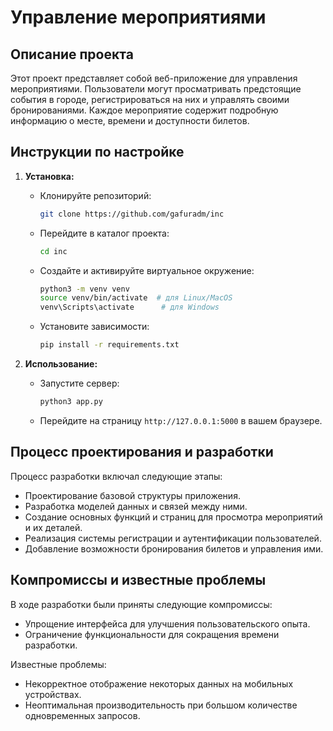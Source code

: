 # Управление мероприятиями

## Описание проекта

Этот проект представляет собой веб-приложение для управления мероприятиями. Пользователи могут просматривать предстоящие события в городе, регистрироваться на них и управлять своими бронированиями. Каждое мероприятие содержит подробную информацию о месте, времени и доступности билетов.

## Инструкции по настройке

1. **Установка:**

    - Клонируйте репозиторий:

        ```bash
        git clone https://github.com/gafuradm/inc
        ```

    - Перейдите в каталог проекта:

        ```bash
        cd inc
        ```

    - Создайте и активируйте виртуальное окружение:

        ```bash
        python3 -m venv venv
        source venv/bin/activate  # для Linux/MacOS
        venv\Scripts\activate      # для Windows
        ```

    - Установите зависимости:

        ```bash
        pip install -r requirements.txt
        ```

2. **Использование:**

    - Запустите сервер:

        ```bash
        python3 app.py
        ```

    - Перейдите на страницу `http://127.0.0.1:5000` в вашем браузере.

## Процесс проектирования и разработки

Процесс разработки включал следующие этапы:

- Проектирование базовой структуры приложения.
- Разработка моделей данных и связей между ними.
- Создание основных функций и страниц для просмотра мероприятий и их деталей.
- Реализация системы регистрации и аутентификации пользователей.
- Добавление возможности бронирования билетов и управления ими.

## Компромиссы и известные проблемы

В ходе разработки были приняты следующие компромиссы:

- Упрощение интерфейса для улучшения пользовательского опыта.
- Ограничение функциональности для сокращения времени разработки.

Известные проблемы:

- Некорректное отображение некоторых данных на мобильных устройствах.
- Неоптимальная производительность при большом количестве одновременных запросов.
